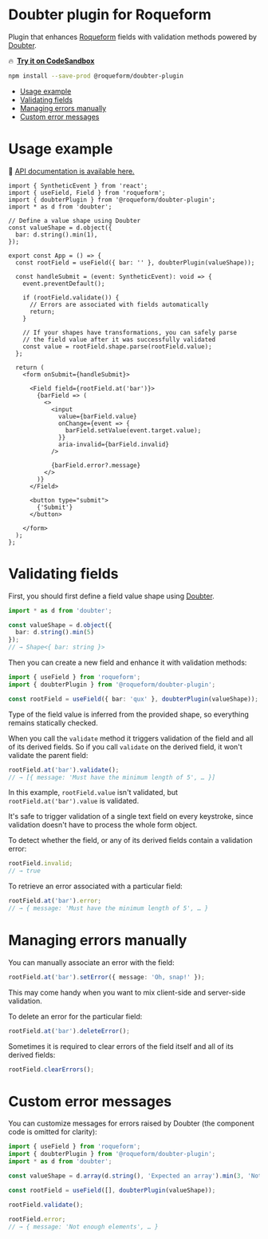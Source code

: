# Doubter plugin for Roqueform

Plugin that enhances [Roqueform](https://github.com/smikhalevski/roqueform#readme) fields with validation methods
powered by [Doubter](https://github.com/smikhalevski/doubter#readme).

🔥&ensp;[**Try it on CodeSandbox**](https://codesandbox.io/s/roqueform-doubter-plugin-example-74hkgw)

```sh
npm install --save-prod @roqueform/doubter-plugin
```

- [Usage example](#usage-example)
- [Validating fields](#validating-fields)
- [Managing errors manually](#managing-errors-manually)
- [Custom error messages](#custom-error-messages)

# Usage example

🔎 [API documentation is available here.](https://smikhalevski.github.io/roqueform/modules/_roqueform_doubter_plugin.html)

```tsx
import { SyntheticEvent } from 'react';
import { useField, Field } from 'roqueform';
import { doubterPlugin } from '@roqueform/doubter-plugin';
import * as d from 'doubter';

// Define a value shape using Doubter
const valueShape = d.object({
  bar: d.string().min(1),
});

export const App = () => {
  const rootField = useField({ bar: '' }, doubterPlugin(valueShape));

  const handleSubmit = (event: SyntheticEvent): void => {
    event.preventDefault();
    
    if (rootField.validate()) {
      // Errors are associated with fields automatically
      return;
    }

    // If your shapes have transformations, you can safely parse
    // the field value after it was successfully validated
    const value = rootField.shape.parse(rootField.value);
  };

  return (
    <form onSubmit={handleSubmit}>

      <Field field={rootField.at('bar')}>
        {barField => (
          <>
            <input
              value={barField.value}
              onChange={event => {
                barField.setValue(event.target.value);
              }}
              aria-invalid={barField.invalid}
            />

            {barField.error?.message}
          </>
        )}
      </Field>

      <button type="submit">
        {'Submit'}
      </button>

    </form>
  );
};
```

# Validating fields

First, you should first define a field value shape using [Doubter](https://github.com/smikhalevski/doubter#readme).

```ts
import * as d from 'doubter';

const valueShape = d.object({
  bar: d.string().min(5)
});
// → Shape<{ bar: string }>
```

Then you can create a new field and enhance it with validation methods:

```ts
import { useField } from 'roqueform';
import { doubterPlugin } from '@roqueform/doubter-plugin';

const rootField = useField({ bar: 'qux' }, doubterPlugin(valueShape));
```

Type of the field value is inferred from the provided shape, so everything remains statically checked.

When you call the `validate` method it triggers validation of the field and all of its derived fields. So if you call
`validate` on the derived field, it won't validate the parent field:

```ts
rootField.at('bar').validate();
// → [{ message: 'Must have the minimum length of 5', … }]
```

In this example, `rootField.value` isn't validated, but `rootField.at('bar').value` is validated.

It's safe to trigger validation of a single text field on every keystroke, since validation doesn't have to process the
whole form object.

To detect whether the field, or any of its derived fields contain a validation error:

```ts
rootField.invalid;
// → true
```

To retrieve an error associated with a particular field:

```ts
rootField.at('bar').error;
// → { message: 'Must have the minimum length of 5', … }
```

# Managing errors manually

You can manually associate an error with the field:

```ts
rootField.at('bar').setError({ message: 'Oh, snap!' });
```

This may come handy when you want to mix client-side and server-side validation.

To delete an error for the particular field:

```ts
rootField.at('bar').deleteError();
```

Sometimes it is required to clear errors of the field itself and all of its derived fields:

```ts
rootField.clearErrors();
```

# Custom error messages

You can customize messages for errors raised by Doubter (the component code is omitted for clarity):

```ts
import { useField } from 'roqueform';
import { doubterPlugin } from '@roqueform/doubter-plugin';
import * as d from 'doubter';

const valueShape = d.array(d.string(), 'Expected an array').min(3, 'Not enough elements');

const rootField = useField([], doubterPlugin(valueShape));

rootField.validate();

rootField.error;
// → { message: 'Not enough elements', … }
```
